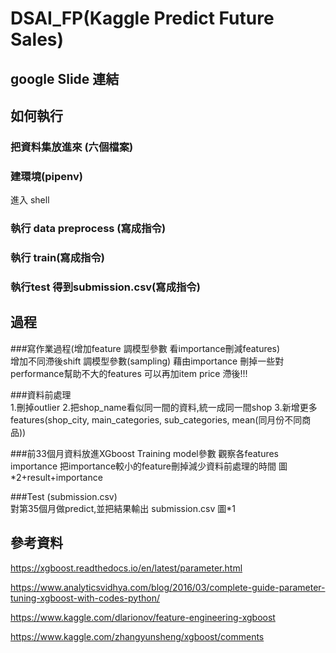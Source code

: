 # DSAI_FP(Kaggle Predict Future Sales)   
## google Slide 連結 

##  如何執行  
### 把資料集放進來  (六個檔案)
### 建環境(pipenv)  
進入 shell  
### 執行 data preprocess (寫成指令)  
### 執行 train(寫成指令)  
### 執行test 得到submission.csv(寫成指令)  

 
 

## 過程

###寫作業過程(增加feature 調模型參數 看importance刪減features)  
增加不同滯後shift
調模型參數(sampling)
藉由importance 刪掉一些對performance幫助不大的features
可以再加item price 滯後!!!

###資料前處理  
1.刪掉outlier
2.把shop_name看似同一間的資料,統一成同一間shop
3.新增更多features(shop_city, main_categories, sub_categories, mean(同月份不同商品))

###前33個月資料放進XGboost Training 
model參數
觀察各features importance 把importance較小的feature刪掉減少資料前處理的時間
圖*2+result+importance

###Test (submission.csv)  
對第35個月做predict,並把結果輸出 submission.csv
圖*1
  


## 參考資料  

https://xgboost.readthedocs.io/en/latest/parameter.html  

https://www.analyticsvidhya.com/blog/2016/03/complete-guide-parameter-tuning-xgboost-with-codes-python/  

https://www.kaggle.com/dlarionov/feature-engineering-xgboost  

https://www.kaggle.com/zhangyunsheng/xgboost/comments   

